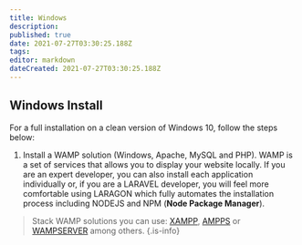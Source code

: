 ```yaml
---
title: Windows
description: 
published: true
date: 2021-07-27T03:30:25.188Z
tags: 
editor: markdown
dateCreated: 2021-07-27T03:30:25.188Z
---
```


## Windows Install
For a full installation on a clean version of Windows 10, follow the steps below:

1. Install a WAMP solution (Windows, Apache, MySQL and PHP). WAMP is a set of services that allows you to display your website locally. If you are an expert developer, you can also install each application individually or, if you are a LARAVEL developer, you will feel more comfortable using LARAGON which fully automates the installation process including NODEJS and NPM (**Node Package Manager**).
> Stack WAMP solutions you can use: [XAMPP](https://www.apachefriends.org/index.html), [AMPPS](https://ampps.com/) or [WAMPSERVER](https://www.wampserver.com/en/) among others.
{.is-info}
